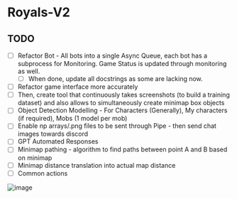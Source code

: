 # Royals-V2

## TODO
- [ ] Refactor Bot - All bots into a single Async Queue, each bot has a subprocess for Monitoring. Game Status is updated through monitoring as well.
  - [ ] When done, update all docstrings as some are lacking now.
- [ ] Refactor game interface more accurately
- [ ] Then, create tool that continuously takes screenshots (to build a training dataset) and also allows to simultaneously create minimap box objects
- [ ] Object Detection Modelling - For Characters (Generally), My characters (if required), Mobs (1 model per mob)
- [ ] Enable np arrays/.png files to be sent through Pipe - then send chat images towards discord
- [ ] GPT Automated Responses
- [ ] Minimap pathing - algorithm to find paths between point A and B based on minimap
- [ ] Minimap distance translation into actual map distance
- [ ] Common actions

![image](https://github.com/FlawlessNa/Royals-V2/assets/106719178/c2620077-d36e-4a8d-b39b-f200a196cd2e)
